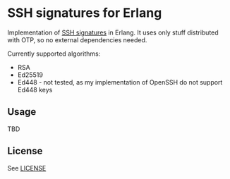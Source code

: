 SSH signatures for Erlang
=====

Implementation of [SSH signatures][ssh-keygen-sign] in Erlang. It uses only
stuff distributed with OTP, so no external dependencies needed.

[ssh-keygen-sign]: https://man.openbsd.org/ssh-keygen#Y~4

Currently supported algorithms:

- RSA
- Ed25519
- Ed448 - not tested, as my implementation of OpenSSH do not support Ed448 keys

## Usage

TBD

## License

See [LICENSE](LICENSE)
